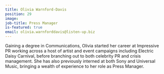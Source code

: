 ```yaml
---
title: Olivia Warnford-Davis
position: 29
image: 
job-title: Press Manager
is-featured: true
email: olivia.warnforddavis@listen-up.biz
---
```


Gaining a degree in Communications, Olivia started her career at Impressive PR working across a host of artist and event campaigns including Electric Daisy Carnival, before branching out to both celebrity PR and crisis management. She has also previously interned at both Sony and Universal Music, bringing a wealth of experience to her role as Press Manager.